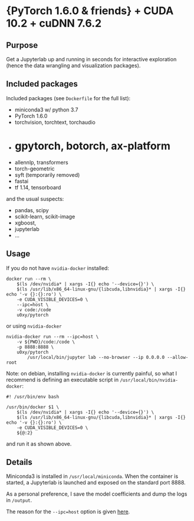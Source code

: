 # {PyTorch 1.6.0 & friends} + CUDA 10.2 + cuDNN 7.6.2

## Purpose

Get a Jupyterlab up and running in seconds for interactive exploration (hence the data wrangling and visualization packages).


## Included packages

Included packages (see `Dockerfile` for the full list):

  - miniconda3 w/ python 3.7
  - PyTorch 1.6.0
  - torchvision, torchtext, torchaudio
  - # gpytorch, botorch, ax-platform
  - allennlp, transformers
  - torch-geometric
  - syft (temporarily removed)
  - fastai
  - tf 1.14, tensorboard

and the usual suspects:

  - pandas, scipy
  - scikit-learn, scikit-image
  - xgboost,
  - jupyterlab
  - ...


## Usage

If you do not have `nvidia-docker` installed:

    docker run --rm \
        $(ls /dev/nvidia* | xargs -I{} echo '--device={}') \
        $(ls /usr/lib/x86_64-linux-gnu/{libcuda,libnvidia}* | xargs -I{} echo '-v {}:{}:ro') \
        -e CUDA_VISIBLE_DEVICES=0 \
        --ipc=host \
        -v code:/code
        u0xy/pytorch

or using `nvidia-docker`

    nvidia-docker run --rm --ipc=host \
        -v ${PWD}/code:/code \
        -p 8888:8888 \
        u0xy/pytorch
            /usr/local/bin/jupyter lab --no-browser --ip 0.0.0.0 --allow-root

Note: on debian, installing `nvidia-docker` is currently painful, so what I recommend is defining an executable script in `/usr/local/bin/nvidia-docker`:

    #! /usr/bin/env bash

    /usr/bin/docker $1 \
        $(ls /dev/nvidia* | xargs -I{} echo '--device={}') \
        $(ls /usr/lib/x86_64-linux-gnu/{libcuda,libnvidia}* | xargs -I{} echo '-v {}:{}:ro') \
        -e CUDA_VISIBLE_DEVICES=0 \
        ${@:2}

and run it as shown above.


## Details

Miniconda3 is installed in `/usr/local/miniconda`. When the container is started, a Jupyterlab is launched and exposed on the standard port 8888.

As a personal preference, I save the model coefficients and dump the logs in `/output`.

The reason for the `--ipc=host` option is given [here](https://github.com/pytorch/pytorch/issues/1158#issuecomment-290771026).
